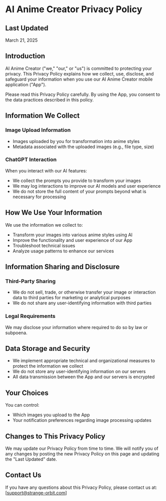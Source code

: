 # AI Anime Creator Privacy Policy

## Last Updated

March 21, 2025

## Introduction

AI Anime Creator ("we," "our," or "us") is committed to protecting your privacy. This Privacy Policy explains how we collect, use, disclose, and safeguard your information when you use our AI Anime Creator mobile application ("App").

Please read this Privacy Policy carefully. By using the App, you consent to the data practices described in this policy.

## Information We Collect

### Image Upload Information

-  Images uploaded by you for transformation into anime styles
-  Metadata associated with the uploaded images (e.g., file type, size)

### ChatGPT Interaction

When you interact with our AI features:

-  We collect the prompts you provide to transform your images
-  We may log interactions to improve our AI models and user experience
-  We do not store the full content of your prompts beyond what is necessary for processing

## How We Use Your Information

We use the information we collect to:

-  Transform your images into various anime styles using AI
-  Improve the functionality and user experience of our App
-  Troubleshoot technical issues
-  Analyze usage patterns to enhance our services

## Information Sharing and Disclosure

### Third-Party Sharing

-  We do not sell, trade, or otherwise transfer your image or interaction data to third parties for marketing or analytical purposes
-  We do not share any user-identifying information with third parties

### Legal Requirements

We may disclose your information where required to do so by law or subpoena.

## Data Storage and Security

-  We implement appropriate technical and organizational measures to protect the information we collect
-  We do not store any user-identifying information on our servers
-  All data transmission between the App and our servers is encrypted

## Your Choices

You can control:

-  Which images you upload to the App
-  Your notification preferences regarding image processing updates

## Changes to This Privacy Policy

We may update our Privacy Policy from time to time. We will notify you of any changes by posting the new Privacy Policy on this page and updating the "Last Updated" date.

## Contact Us

If you have any questions about this Privacy Policy, please contact us at: [support@strange-orbit.com]

